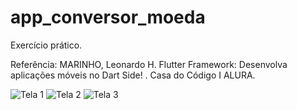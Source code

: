 # app_conversor_moeda

Exercício prático.

Referência: MARINHO, Leonardo H. Flutter Framework: Desenvolva aplicações móveis no Dart Side! . Casa do Código I ALURA.

![Tela 1](https://github.com/AbmaPolaro/app_conversor_moeda/assets/123116279/a58f2eac-7969-488a-8b9c-c58815a6a43a)
![Tela 2](https://github.com/AbmaPolaro/app_conversor_moeda/assets/123116279/2c3aef88-2c7d-4379-84d1-cd8f8177ddf2)
![Tela 3](https://github.com/AbmaPolaro/app_conversor_moeda/assets/123116279/7bc4082e-a68b-4f7b-a61f-d943d8cebac7)
